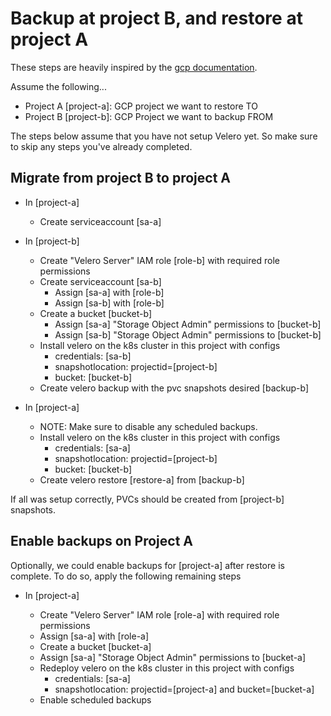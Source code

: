 # Backup at project B, and restore at project A

These steps are heavily inspired by the [gcp documentation](https://cloud.google.com/compute/docs/images/sharing-images-across-projects).

Assume the following...

- Project A [project-a]: GCP project we want to restore TO
- Project B [project-b]: GCP Project we want to backup FROM

The steps below assume that you have not setup Velero yet. So make sure to skip any steps you've already completed.

## Migrate from project B to project A

- In [project-a]

  - Create serviceaccount [sa-a]

- In [project-b]

  - Create "Velero Server" IAM role [role-b] with required role permissions
  - Create serviceaccount [sa-b]
    - Assign [sa-a] with [role-b]
    - Assign [sa-b] with [role-b]
  - Create a bucket [bucket-b]
    - Assign [sa-a] "Storage Object Admin" permissions to [bucket-b]
    - Assign [sa-b] "Storage Object Admin" permissions to [bucket-b]
  - Install velero on the k8s cluster in this project with configs
    - credentials: [sa-b]
    - snapshotlocation: projectid=[project-b]
    - bucket: [bucket-b]
  - Create velero backup with the pvc snapshots desired [backup-b]

- In [project-a]

  - NOTE: Make sure to disable any scheduled backups.
  - Install velero on the k8s cluster in this project with configs
    - credentials: [sa-a]
    - snapshotlocation: projectid=[project-b]
    - bucket: [bucket-b]
  - Create velero restore [restore-a] from [backup-b]

If all was setup correctly, PVCs should be created from [project-b] snapshots.

## Enable backups on Project A

Optionally, we could enable backups for [project-a] after restore is complete.
To do so, apply the following remaining steps

- In [project-a]

  - Create "Velero Server" IAM role [role-a] with required role permissions
  - Assign [sa-a] with [role-a]
  - Create a bucket [bucket-a]
  - Assign [sa-a] "Storage Object Admin" permissions to [bucket-a]
  - Redeploy velero on the k8s cluster in this project with configs
    - credentials: [sa-a]
    - snapshotlocation: projectid=[project-a] and bucket=[bucket-a]
  - Enable scheduled backups
